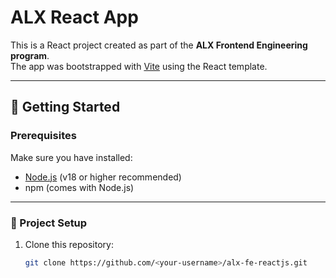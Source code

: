 # ALX React App

This is a React project created as part of the **ALX Frontend Engineering program**.  
The app was bootstrapped with [Vite](https://vitejs.dev/) using the React template.

---

## 🚀 Getting Started

### Prerequisites
Make sure you have installed:
- [Node.js](https://nodejs.org/) (v18 or higher recommended)
- npm (comes with Node.js)

---

### 📂 Project Setup

1. Clone this repository:
   ```bash
   git clone https://github.com/<your-username>/alx-fe-reactjs.git
